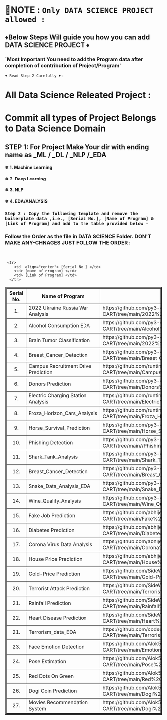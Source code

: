 <!--------------------------------------------------------------------------------------------------------------------------------------------------------------> 
# 📢NOTE : `Only DATA SCIENCE PROJECT allowed :`
## ♦Below Steps Will guide you how you can add  DATA SCIENCE PROJECT ♦ 
### `Most Important You need to add the Program data after completion of contribution of Project/Program'
`♦ Read Step 2 Carefully ♦: `

# All Data Science Releated Project :
# Commit all types of Project Belongs to Data Science Domain
## STEP 1: For Project Make Your dir with ending name as _ML / _DL / _NLP /_EDA 

#### ❄ 1. Machine Learning 
#### ❄ 2. Deep Learning 
#### ❄ 3. NLP 
#### ❄ 4. EDA/ANALYSIS


###  `Step 2 : Copy the following template and remove the boilerplate data ,i.e., [Serial No.], [Name of Program] & [Link of Program] and add to the table provided below -` 
### Follow the Order as the file in DATA SCIENCE Folder. DON'T MAKE ANY-CHNAGES JUST FOLLOW THE ORDER :
<br>

```
 <tr>
    <td  align="center"> [Serial No.] </td>
    <td> [Name of Program] </td>
    <td> [Link of Program] </td>
  </tr>
```



<table border="5" align = "center">
  <tr>
    <th align="center">Serial No.</th>
    <th>Name of Program</th>
    <th>Link</th>
  </tr>

<!--------------------------------------------------------------------------------------------------------------------------------------------------------------> 
<!-------------------------------DO NOT EDIT ANYTHING BEFORE THIS LINE (INCLUSIVE)------------------------------------------------------------------------------> 
<!------JUST FOLLOW THE ORDER OF FILE AS IT IS IN JAVA FOLDER AFTER CONTRIBUTION YOUR FOLDER/FILE GOT THE POSTION IN FOLDER(MAKE SURE YOU ADD AFTER SEEING BEFOR AND AFTER PROGRAM---------------HOPE YOU ALL WILL FOLLOW------> 

  <tr>
    <td  align="center"> 1. </td>
    <td>2022 Ukraine Russia War Analysis</td>
    <td>https://github.com/py3-coder/Model-EDA-Analysis-CART/tree/main/2022%20Ukraine%20Russia%20War%20Analysis</td>
  </tr>


  <!-- ADD THE TEMPLATE BELOW --> 
 <tr>
    <td  align="center"> 2. </td>
    <td>Alcohol Consumption EDA</td>
    <td>https://github.com/py3-coder/Model-EDA-Analysis-CART/tree/main/Alcohol%20Consumption%20EDA</td>
  </tr>
 
 <tr>
    <td  align="center"> 3. </td>
    <td>Brain Tumor Classification</td>
    <td>https://github.com/py3-coder/Model-EDA-Analysis-CART/tree/main/2022%20Ukraine%20Russia%20War%20Analysis</td>
  </tr>
 
 <tr>
    <td  align="center"> 4. </td>
    <td>Breast_Cancer_Detection</td>
    <td>https://github.com/py3-coder/Model-EDA-Analysis-CART/tree/main/Breast_Cancer_Detection</td>
  </tr>
 
 
  <tr>
    <td  align="center"> 5. </td>
    <td>Campus Recruitment Drive Prediction</td>
    <td>https://github.com/runtime-error2905/Model-EDA-Analysis-CART/tree/main/Campus%20Recruitment%20Drive%20Prediction</td>
  </tr>
 
 <tr>
    <td  align="center"> 6. </td>
    <td>Donors Prediction</td>
    <td>https://github.com/py3-coder/Model-EDA-Analysis-CART/tree/main/Donors%20Prediction</td>
  </tr>
 
  <tr>
    <td  align="center"> 7. </td>
    <td>Electric Charging Station Analysis</td>
    <td>https://github.com/runtime-error2905/Model-EDA-Analysis-CART/tree/main/Electric%20Charging%20Station%20Analysis</td>
  </tr>
 
  <tr>
    <td  align="center"> 8. </td>
    <td>Froza_Horizon_Cars_Analysis</td>
    <td>https://github.com/runtime-error2905/Model-EDA-Analysis-CART/tree/main/Froza_Horizon_Cars_Analysis</td>
  </tr>
 
  <tr>
    <td  align="center"> 9. </td>
    <td>Horse_Survival_Prediction</td>
    <td>https://github.com/py3-coder/Model-EDA-Analysis-CART/tree/main/Horse_Survival_Prediction</td>
  </tr>
 
  <tr>
    <td  align="center"> 10. </td>
    <td>Phishing Detection</td>
    <td>https://github.com/py3-coder/Model-EDA-Analysis-CART/tree/main//Phishing%20Detection</td>
  </tr>
 
  <tr>
    <td  align="center"> 11. </td>
    <td>Shark_Tank_Analysis</td>
    <td>https://github.com/py3-coder/Model-EDA-Analysis-CART/tree/main/Shark_Tank_Analysis</td>
  </tr>
 
  <tr>
    <td  align="center"> 12. </td>
    <td>Breast_Cancer_Detection</td>
    <td>https://github.com/py3-coder/Model-EDA-Analysis-CART/tree/main/Breast_Cancer_Detection</td>
  </tr>
 
  <tr>
    <td  align="center"> 13. </td>
    <td>Snake_Data_Analysis_EDA</td>
    <td>https://github.com/py3-coder/Model-EDA-Analysis-CART/tree/main/Snake_Data_Analysis_EDA</td>
  </tr>
 
 <tr>
    <td  align="center"> 14. </td>
    <td>Wine_Quality_Analysis</td>
    <td>https://github.com/py3-coder/Model-EDA-Analysis-CART/tree/main/Wine_Quality_Analysis</td>
  </tr>
 
 <tr>
    <td  align="center"> 15. </td>
    <td> Fake Job Prediction </td>
    <td>https://github.com/abhijeet49/Model-EDA-Analysis-CART/tree/main/Fake%20Job%20Prediction</td>
  </tr>
 
 <tr>
    <td  align="center"> 16. </td>
    <td> Diabetes Prediction </td>
    <td>https://github.com/abhijeet49/Model-EDA-Analysis-CART/tree/main/Diabetes%20Prediction</td>
  </tr>
 
 <tr>
    <td  align="center"> 17. </td>
    <td> Corona Virus Data Analysis </td>
    <td>https://github.com/abhijeet49/Model-EDA-Analysis-CART/tree/main/Corona%20Virus%20Data%20Analysis</td>
  </tr>
 
 <tr>
    <td  align="center"> 18. </td>
    <td> House Price Prediction </td>
    <td>https://github.com/abhijeet49/Model-EDA-Analysis-CART/tree/main/House%20Price%20Prediction</td>
  </tr>
 
 <tr>
    <td  align="center"> 19. </td>
    <td> Gold-Price Prediction </td>
    <td>https://github.com/SideWinder1999/Model-EDA-Analysis-CART/tree/main/Gold-Price%20Prediction</td>
  </tr>
 
 <tr>
    <td  align="center"> 20. </td>
    <td> Terrorist Attack Prediction </td>
    <td>https://github.com/SideWinder1999/Model-EDA-Analysis-CART/tree/main/Terrorist%20Attack%20Prediction</td>
  </tr>
 
 <tr>
    <td  align="center"> 21. </td>
    <td> Rainfall Prediction </td>
    <td>https://github.com/SideWinder1999/Model-EDA-Analysis-CART/tree/main/Rainfall%20Prediction</td>
  </tr>
 
 <tr>
    <td  align="center"> 22. </td>
    <td> Heart Disease Prediction </td>
    <td>https://github.com/SideWinder1999/Model-EDA-Analysis-CART/tree/main/Heart%20Disease%20Prediction</td>
  </tr>

 <tr>
    <td  align="center"> 21. </td>
    <td> Terrorism_data_EDA </td>
    <td>https://github.com/codecode12345/Model-EDA-Analysis-CART/tree/main/Terrorism_EDA</td>
  </tr>

  <tr>
    <td  align="center"> 23. </td>
    <td> Face Emotion Detection </td>
    <td> https://github.com/Alok5445Sagar/Model-EDA-Analysis-CART/tree/main/Emotion%20Detection </td>
  </tr>

 <tr>
    <td  align="center"> 24. </td>
    <td> Pose Estimation </td>
    <td> https://github.com/Alok5445Sagar/Model-EDA-Analysis-CART/tree/main/Pose%20Estimation </td>
  </tr>

 <tr>
    <td  align="center"> 25. </td>
    <td> Red Dots On Green </td>
    <td> https://github.com/Alok5445Sagar/Model-EDA-Analysis-CART/tree/main/Red%20Dots%20on%20Green </td>
  </tr>
 
 <tr>
    <td  align="center"> 26. </td>
    <td>Dogi Coin Prediction </td>
    <td> https://github.com/Alok5445Sagar/Model-EDA-Analysis-CART/tree/main/Dogi%20Coin%20Price%20Prediction</td>
  </tr>
 
 <tr>
    <td  align="center"> 27. </td>
    <td>Movies Recommendation System</td>
    <td>https://github.com/Alok5445Sagar/Model-EDA-Analysis-CART/tree/main/Dogi%20Coin%20Price%20Prediction</td>
  </tr>
</table>

